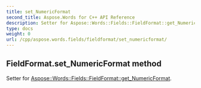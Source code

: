 ```yaml
---
title: set_NumericFormat
second_title: Aspose.Words for C++ API Reference
description: Setter for Aspose::Words::Fields::FieldFormat::get_NumericFormat. 
type: docs
weight: 0
url: /cpp/aspose.words.fields/fieldformat/set_numericformat/
---
```

## FieldFormat.set_NumericFormat method


Setter for [Aspose::Words::Fields::FieldFormat::get_NumericFormat](./get_numericformat/).


